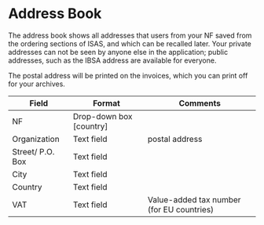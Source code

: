 # Address Book

The address book shows all addresses that users from your NF saved from the ordering sections of ISAS, and which can be recalled later. Your private
addresses can not be seen by anyone else in the application; public addresses, such as the IBSA address are available for everyone.

The postal address will be printed on the invoices, which you can print off for your archives.

| Field            | Format                  | Comments                                  |
|------------------|-------------------------|-------------------------------------------|
| NF               | Drop-down box [country] |                                           |
| Organization     | Text field              | postal address                            |
| Street/ P.O. Box | Text field              |                                           |
| City             | Text field              |                                           |
| Country          | Text field              |                                           |
| VAT              | Text field              | Value-added tax number (for EU countries) |